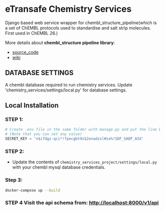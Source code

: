 # eTransafe Chemistry Services
Django based web service wrapper for chembl_structure_pipeline(which is a set of ChEMBL protocols used to standardise and salt strip molecules. First used in ChEMBL 26.)

More details about **chembl_structure pipeline library**: 
- [source_code](https://github.com/chembl/ChEMBL_Structure_Pipeline.git)
- [wiki](https://github.com/chembl/ChEMBL_Structure_Pipeline/wiki) 

## DATABASE SETTINGS
A chembl database required to run chemistry services. Update 'chemistry_services/settings/local.py' for database settings.

## Local Installation

### STEP 1:
```python
# Create .env file in the same folder with manage.py and put the line below:
# (Note that you can set any value)
SECRET_KEY = 'n$i7dgz-qci*!fpecgbt9z$2onadzsl#za%!SDF_SADF_A3d'
```

### STEP 2:
- Update the contents of `chemistry_services_project/settings/local.py` with your chembl mysql database credentials.  

### Step 3:
```bash
docker-compose up --build
```

### STEP 4 Visit the api schema from: [http://localhost:8000/v1/api](http://localhost:8000/api/)
